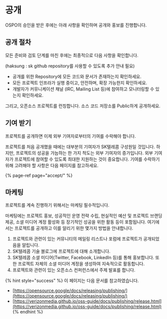 # 공개

OSPO의 승인을 받은 후에는 아래 사항을 확인하며 공개와 홍보를 진행합니다. 

## 공개 절차 

모든 준비와 검토 단계를 마친 후에는 최종적으로 다음 사항을 확인합니다. 

 \(haksung : sk github repository를 사용할 수 있도록 추가 안내 필요\) 

* 공개를 위한 Repository에 모든 코드와 문서가 존재하는지 확인하세요. 
* 모든 프로젝트 인프라가 실행 중이고, 안전하며, 확장 가능한지 확인하세요.
* 개발자가 커뮤니케이션 채널 \(IRC, Mailing List 등\)에 참여하고 모니터링할 수 있는지 확인하세요. 

그리고, 오픈소스 프로젝트를 런칭합니다. 소스 코드 저장소를 Public하게 공개하세요. 

## 기여 받기

프로젝트를 공개하면 이제 외부 기여자로부터의 기여를 수락해야 합니다. 

프로젝트를 처음 공개했을 때에는 대부분의 기여자가 SK텔레콤 구성원일 것입니다. 하지만, 프로젝트의 성공을 가늠하는 한 가지 척도는 외부 기여자의 증가입니다. 외부 기여자가 프로젝트에 참여할 수 있도록 최대한 지원하는 것이 중요합니다.  기여를 수락하기 위해 고려해야 할 사항은 다음 페이지를 참고하세요. 

{% page-ref page="accept/" %}

## 마케팅

프로젝트를 계속 진행하기 위해서는 마케팅 필수적입니다. 

마케팅에는 프로젝트 홍보, 성공적인 운영 전략 수립, 현실적인 예산 및 프로젝트 브랜딩 제공, 소셜 미디어 계정 활성화 등 장기적인 성공을 위한 활동 등이 포함됩니다. 여기에서는 프로젝트를 공개하고 이를 알리기 위한 몇가지 방법을 안내합니다. 

1. 프로젝트와 관련이 있는 커뮤니티의 메일링 리스트나 포럼에 프로젝트가 공개되었음을 알립니다. 
2. SK텔레콤 기술 블로그에 프로젝트에 대해 소개합니다. 
3. SK텔레콤 소셜 미디어\(Twitter, Facebook, LinkedIn 등\)를 통해 홍보합니다. 또한 프로젝트 자체의 소셜 미디어 계정을 생성하여 지속적으로 활동합니다. 
4. 프로젝트와 관련이 있는 오픈소스 컨퍼런스에서 주제 발표를 합니다. 

{% hint style="success" %}
이 페이지는 다음 문서를 참고하였습니다. 

* [https://opensource.google/docs/releasing/publishing/](https://opensource.google/docs/releasing/publishing/)
* [https://verizonmedia.github.io/oss-guide/docs/publishing/release.html](https://verizonmedia.github.io/oss-guide/docs/publishing/release.html)
{% endhint %}

